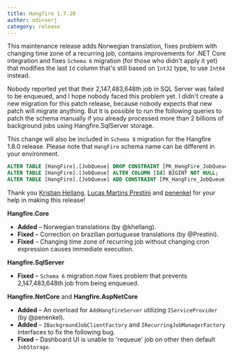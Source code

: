 ```yaml
---
title: Hangfire 1.7.20
author: odinserj
category: release
---
```


This maintenance release adds Norwegian translation, fixes problem with changing time zone of a recurring job, contains improvements for .NET Core integration and fixes `Schema 6` migration (for those who didn't apply it yet) that modifies the last `Id` column that's still based on `Int32` type, to use `Int64` instead. 

Nobody reported yet that their 2,147,483,648th job in SQL Server was failed to be enqueued, and I hope nobody faced this problem yet. I didn't create a new migration for this patch release, because nobody expects that new patch will migrate anything. But it is possible to run the following queries to patch the schema manually if you already processed more than 2 billions of background jobs using Hangfire.SqlServer storage.

This change will also be included in `Schema 8` migration for the Hangfire 1.8.0 release. Please note that `HangFire` schema name can be different in your environment.

```sql
ALTER TABLE [HangFire].[JobQueue] DROP CONSTRAINT [PK_HangFire_JobQueue];
ALTER TABLE [HangFire].[JobQueue] ALTER COLUMN [Id] BIGINT NOT NULL;
ALTER TABLE [HangFire].[JobQueue] ADD CONSTRAINT [PK_HangFire_JobQueue] PRIMARY KEY CLUSTERED ([Queue] ASC, [Id] ASC);
```

Thank you [Kristian Hellang](https://github.com/khellang), [Lucas Martins Prestini](https://github.com/Prestini) and [penenkel](https://github.com/penenkel) for your help in making this release!

**Hangfire.Core**

* **Added** – Norwegian translations (by @khellang).
* **Fixed** – Correction on brazilian portuguese translations (by @Prestini).
* **Fixed** – Changing time zone of recurring job without changing cron expression causes immediate execution.

**Hangfire.SqlServer**

* **Fixed** – `Schema 6` migration now fixes problem that prevents 2,147,483,648th job from being enqueued.

**Hangfire.NetCore** and **Hangfire.AspNetCore**

* **Added** – An overload for `AddHangfireServer` utilizing `IServiceProvider` (by @penenkel).
* **Added** – `IBackgroundJobClientFactory` and `IRecurringJobManagerFactory` interfaces to fix the following bug.
* **Fixed** – Dashboard UI is unable to 'requeue' job on other then default `JobStorage`.
